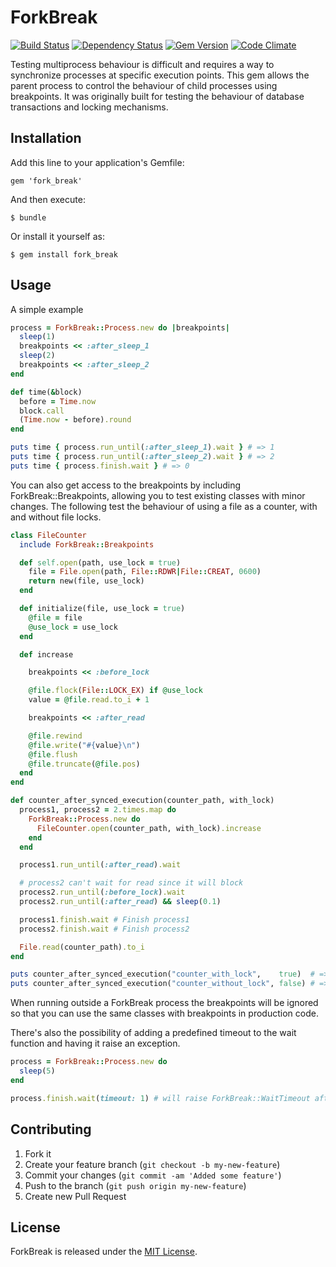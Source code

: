 # ForkBreak

[![Build Status](https://secure.travis-ci.org/forkbreak/fork_break.png)](http://travis-ci.org/forkbreak/fork_break) [![Dependency Status](https://gemnasium.com/forkbreak/fork_break.png)](https://gemnasium.com/forkbreak/fork_break) [![Gem Version](https://badge.fury.io/rb/fork_break.svg)](http://badge.fury.io/rb/fork_break) [![Code Climate](https://codeclimate.com/github/forkbreak/fork_break/badges/gpa.svg)](https://codeclimate.com/github/forkbreak/fork_break)

Testing multiprocess behaviour is difficult and requires a way to synchronize processes at
specific execution points. This gem allows the parent process to control the behaviour of child processes using
breakpoints. It was originally built for testing the behaviour of database transactions and locking mechanisms.

## Installation

Add this line to your application's Gemfile:

    gem 'fork_break'

And then execute:

    $ bundle

Or install it yourself as:

    $ gem install fork_break

## Usage

A simple example

```ruby
process = ForkBreak::Process.new do |breakpoints|
  sleep(1)
  breakpoints << :after_sleep_1
  sleep(2)
  breakpoints << :after_sleep_2
end

def time(&block)
  before = Time.now
  block.call
  (Time.now - before).round
end

puts time { process.run_until(:after_sleep_1).wait } # => 1
puts time { process.run_until(:after_sleep_2).wait } # => 2
puts time { process.finish.wait } # => 0
```

You can also get access to the breakpoints by including ForkBreak::Breakpoints, allowing you to test
existing classes with minor changes. The following test the behaviour of using a file as a counter, with
and without file locks.

```ruby
class FileCounter
  include ForkBreak::Breakpoints

  def self.open(path, use_lock = true)
    file = File.open(path, File::RDWR|File::CREAT, 0600)
    return new(file, use_lock)
  end

  def initialize(file, use_lock = true)
    @file = file
    @use_lock = use_lock
  end

  def increase

    breakpoints << :before_lock

    @file.flock(File::LOCK_EX) if @use_lock
    value = @file.read.to_i + 1

    breakpoints << :after_read

    @file.rewind
    @file.write("#{value}\n")
    @file.flush
    @file.truncate(@file.pos)
  end
end

def counter_after_synced_execution(counter_path, with_lock)
  process1, process2 = 2.times.map do
    ForkBreak::Process.new do
      FileCounter.open(counter_path, with_lock).increase
    end
  end

  process1.run_until(:after_read).wait

  # process2 can't wait for read since it will block
  process2.run_until(:before_lock).wait
  process2.run_until(:after_read) && sleep(0.1)

  process1.finish.wait # Finish process1
  process2.finish.wait # Finish process2

  File.read(counter_path).to_i
end

puts counter_after_synced_execution("counter_with_lock",    true)  # => 2
puts counter_after_synced_execution("counter_without_lock", false) # => 1
```

When running outside a ForkBreak process the breakpoints will be ignored so that you can use the same classes with
breakpoints in production code.

There's also the possibility of adding a predefined timeout to the wait function and having it raise an exception.

```ruby
process = ForkBreak::Process.new do
  sleep(5)
end

process.finish.wait(timeout: 1) # will raise ForkBreak::WaitTimeout after 1 second
```

## Contributing

1. Fork it
2. Create your feature branch (`git checkout -b my-new-feature`)
3. Commit your changes (`git commit -am 'Added some feature'`)
4. Push to the branch (`git push origin my-new-feature`)
5. Create new Pull Request

## License
ForkBreak is released under the [MIT License](http://www.opensource.org/licenses/MIT).
